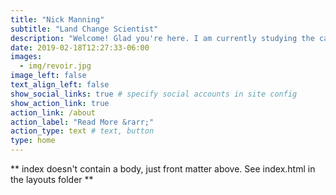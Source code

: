 ```yaml
---
title: "Nick Manning"
subtitle: "Land Change Scientist"
description: "Welcome! Glad you're here. I am currently studying the cascading changes between and across agricultural systems while earning my Master's degree at Michigan State University."
date: 2019-02-18T12:27:33-06:00
images:
  - img/revoir.jpg
image_left: false
text_align_left: false
show_social_links: true # specify social accounts in site config
show_action_link: true
action_link: /about
action_label: "Read More &rarr;"
action_type: text # text, button
type: home
---
```


** index doesn't contain a body, just front matter above.
See index.html in the layouts folder **
